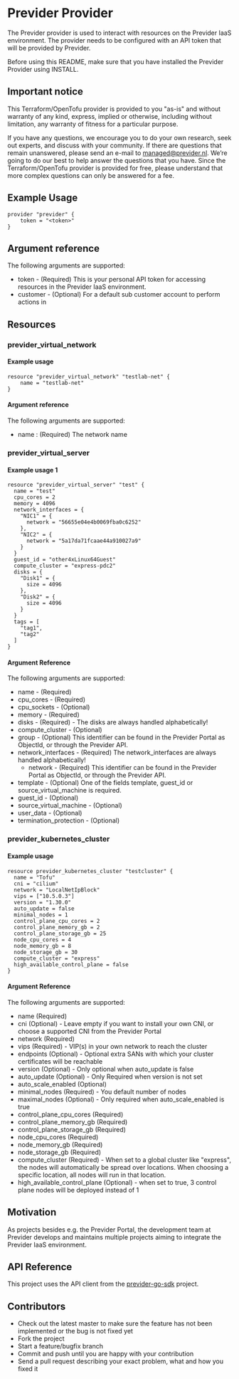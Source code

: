 # Previder Provider

The Previder provider is used to interact with resources on the Previder IaaS environment. 
The provider needs to be configured with an API token that will be provided by Previder.

Before using this README, make sure that you have installed the Previder Provider using INSTALL.


## Important notice

This Terraform/OpenTofu provider is provided to you "as-is" and without warranty of any kind, express, implied or otherwise, including without limitation, any warranty of fitness for a particular purpose.

If you have any questions, we encourage you to do your own research, seek out experts, and discuss with your community.
If there are questions that remain unanswered, please send an e-mail to managed@previder.nl. We’re going to do our best to help answer the questions that you have. Since the Terraform/OpenTofu provider is provided for free, please understand that more complex questions can only be answered for a fee.

## Example Usage 
```
provider "previder" {
    token = "<token>"
}
```
## Argument reference
The following arguments are supported:
- token - (Required) This is your personal API token for accessing resources in the Previder IaaS environment.
- customer - (Optional) For a default sub customer account to perform actions in

## Resources
### previder_virtual_network

#### Example usage
```
resource "previder_virtual_network" "testlab-net" {
    name = "testlab-net"
}
```
#### Argument reference

The following arguments are supported:
- name : (Required) The network name

### previder_virtual_server
#### Example usage 1
```
resource "previder_virtual_server" "test" {
  name = "test"
  cpu_cores = 2
  memory = 4096
  network_interfaces = {
    "NIC1" = {
      network = "56655e04e4b0069fba0c6252"
    },
    "NIC2" = {
      network = "5a17da71fcaae44a910027a9"
    }
  }
  guest_id = "other4xLinux64Guest"
  compute_cluster = "express-pdc2"
  disks = {
    "Disk1" = {
      size = 4096
    },
    "Disk2" = {
      size = 4096
    }
  }
  tags = [
    "tag1",
    "tag2"
  ]
}

```

#### Argument Reference
The following arguments are supported:
- name - (Required) 
- cpu_cores - (Required)
- cpu_sockets - (Optional)
- memory - (Required)
- disks - (Required) - The disks are always handled alphabetically!
- compute_cluster - (Optional)
- group - (Optional) This identifier can be found in the Previder Portal as ObjectId, or through the Previder API. 
- network_interfaces - (Required) The network_interfaces are always handled alphabetically!
    - network - (Required) This identifier can be found in the Previder Portal as ObjectId, or through the Previder API.
- template - (Optional) One of the fields template, guest_id or source_virtual_machine is required. 
- guest_id - (Optional)
- source_virtual_machine - (Optional)
- user_data - (Optional)
- termination_protection - (Optional)


### previder_kubernetes_cluster
#### Example usage
```
resource previder_kubernetes_cluster "testcluster" {
  name = "Tofu"
  cni = "cilium"
  network = "LocalNetIpBlock"
  vips = ["10.5.0.3"]
  version = "1.30.0"
  auto_update = false
  minimal_nodes = 1
  control_plane_cpu_cores = 2
  control_plane_memory_gb = 2
  control_plane_storage_gb = 25
  node_cpu_cores = 4
  node_memory_gb = 8
  node_storage_gb = 30
  compute_cluster = "express"
  high_available_control_plane = false
}
```

#### Argument Reference
The following arguments are supported:
- name (Required)
- cni (Optional) - Leave empty if you want to install your own CNI, or choose a supported CNI from the Previder Portal
- network (Required)
- vips (Required) - VIP(s) in your own network to reach the cluster 
- endpoints (Optional) - Optional extra SANs with which your cluster certificates will be reachable
- version (Optional) - Only optional when auto_update is false
- auto_update (Optional) - Only Required when version is not set
- auto_scale_enabled (Optional)
- minimal_nodes (Required) - You default number of nodes
- maximal_nodes (Optional) - Only required when auto_scale_enabled is true
- control_plane_cpu_cores (Required)
- control_plane_memory_gb (Required)
- control_plane_storage_gb (Required)
- node_cpu_cores (Required)
- node_memory_gb (Required)
- node_storage_gb (Required)
- compute_cluster (Required) - When set to a global cluster like "express", the nodes will automatically be spread over locations. When choosing a specific location, all nodes will run in that location.
- high_available_control_plane (Optional) - when set to true, 3 control plane nodes will be deployed instead of 1

## Motivation

As projects besides e.g. the Previder Portal, the development team at Previder develops and maintains multiple projects aiming to integrate the Previder IaaS environment.

## API Reference

This project uses the API client from the [previder-go-sdk](https://github.com/previder/previder-go-sdk) project.

## Contributors

* Check out the latest master to make sure the feature has not been implemented or the bug is not fixed yet
* Fork the project
* Start a feature/bugfix branch
* Commit and push until you are happy with your contribution
* Send a pull request describing your exact problem, what and how you fixed it

